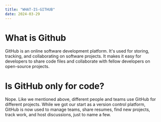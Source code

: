 ```yaml
---
title: "WHAT-IS-GITHUB"
date: 2024-03-29
---
```


# What is Github

GitHub is an online software development platform. It's used for storing, tracking, and collaborating on software projects. It makes it easy for developers to share code files and collaborate with fellow developers on open-source projects.

# Is GitHub only for code?

Nope. Like we mentioned above, different people and teams use GitHub for different projects. While we got our start as a version control platform, GitHub is now used to manage teams, share resumes, find new projects, track work, and host discussions, just to name a few.
